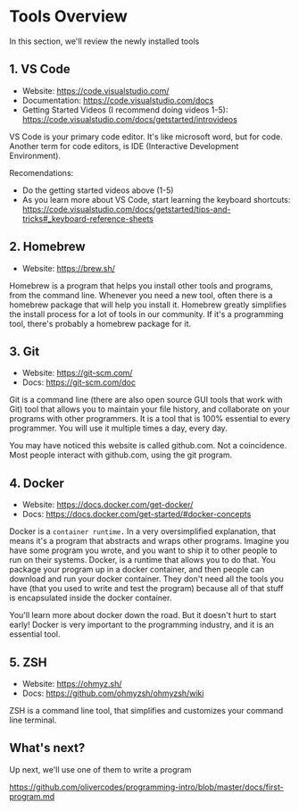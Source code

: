 # Tools Overview

In this section, we'll review the newly installed tools

## 1. VS Code

- Website: https://code.visualstudio.com/
- Documentation: https://code.visualstudio.com/docs
- Getting Started Videos (I recommend doing videos 1-5): https://code.visualstudio.com/docs/getstarted/introvideos

VS Code is your primary code editor. It's like microsoft word, but for code. Another term for code editors, is IDE (Interactive Development Environment).

Recomendations:
- Do the getting started videos above (1-5)
- As you learn more about VS Code, start learning the keyboard shortcuts: https://code.visualstudio.com/docs/getstarted/tips-and-tricks#_keyboard-reference-sheets

## 2. Homebrew

- Website: https://brew.sh/

Homebrew is a program that helps you install other tools and programs, from the command line. Whenever you need a new tool, often there is a homebrew package that 
will help you install it. Homebrew greatly simplifies the install process for a lot of tools in our community. If it's a programming tool, there's probably a homebrew
 package for it.

## 3. Git

- Website: https://git-scm.com/
- Docs: https://git-scm.com/doc

Git is a command line (there are also open source GUI tools that work with Git) tool that allows you to maintain your file history, and collaborate on your
programs with other programmers. It is a tool that is 100% essential to every programmer. You will use it multiple times a day, every day. 

You may have noticed this website is called github.com. Not a coincidence. Most people interact with github.com, using the git program.
 
## 4. Docker

- Website: https://docs.docker.com/get-docker/
- Docs: https://docs.docker.com/get-started/#docker-concepts

Docker is a `container runtime.` In a very oversimplified explanation, that means it's a program that abstracts and wraps other programs. Imagine you have some program
you wrote, and you want to ship it to other people to run on their systems. Docker, is a runtime that allows you to do that. You package your program up in a docker 
container, and then people can download and run your docker container. They don't need all the tools you have (that you used to write and test the program) because all 
of that stuff is encapsulated inside the docker container.

You'll learn more about docker down the road. But it doesn't hurt to start early! Docker is very important to the programming industry, and it is an essential tool.

## 5. ZSH

- Website: https://ohmyz.sh/
- Docs: https://github.com/ohmyzsh/ohmyzsh/wiki

ZSH is a command line tool, that simplifies and customizes your command line terminal. 

## What's next?

Up next, we'll use one of them to write a program

https://github.com/olivercodes/programming-intro/blob/master/docs/first-program.md
